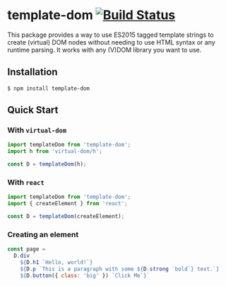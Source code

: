 # template-dom [![Build Status](https://travis-ci.org/lexi-lambda/template-dom.svg?branch=master)](https://travis-ci.org/lexi-lambda/template-dom)

This package provides a way to use ES2015 tagged template strings to create (virtual) DOM nodes without needing to use HTML syntax or any runtime parsing. It works with any (V)DOM library you want to use.

## Installation

```
$ npm install template-dom
```

## Quick Start

### With `virtual-dom`

```js
import templateDom from 'template-dom';
import h from 'virtual-dom/h';

const D = templateDom(h);
```

### With `react`

```js
import templateDom from 'template-dom';
import { createElement } from 'react';

const D = templateDom(createElement);
```

### Creating an element

```js
const page =
  D.div `
    ${D.h1 `Hello, world!`}
    ${D.p `This is a paragraph with some ${D.strong `bold`} text.`}
    ${D.button({ class: 'big' }) `Click Me`}`
```
